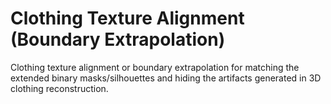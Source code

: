 # Clothing Texture Alignment (Boundary Extrapolation)
Clothing texture alignment or boundary extrapolation for matching the extended binary masks/silhouettes and hiding the artifacts generated in 3D clothing reconstruction.

